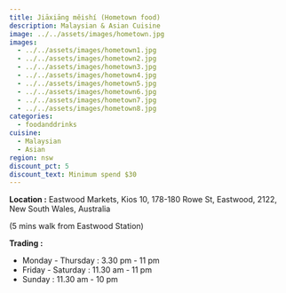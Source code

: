 ```yaml
---
title: Jiāxiāng měishí (Hometown food)
description: Malaysian & Asian Cuisine
image: ../../assets/images/hometown.jpg
images:
  - ../../assets/images/hometown1.jpg
  - ../../assets/images/hometown2.jpg
  - ../../assets/images/hometown3.jpg
  - ../../assets/images/hometown4.jpg
  - ../../assets/images/hometown5.jpg
  - ../../assets/images/hometown6.jpg
  - ../../assets/images/hometown7.jpg
  - ../../assets/images/hometown8.jpg
categories:
  - foodanddrinks
cuisine:
  - Malaysian
  - Asian
region: nsw
discount_pct: 5
discount_text: Minimum spend $30
---
```


**Location :** Eastwood Markets, Kios 10, 178-180 Rowe St, Eastwood, 2122, New South Wales, Australia

(5 mins walk from Eastwood Station)

**Trading :**

- Monday - Thursday : 3.30 pm - 11 pm
- Friday - Saturday : 11.30 am - 11 pm
- Sunday : 11.30 am - 10 pm
